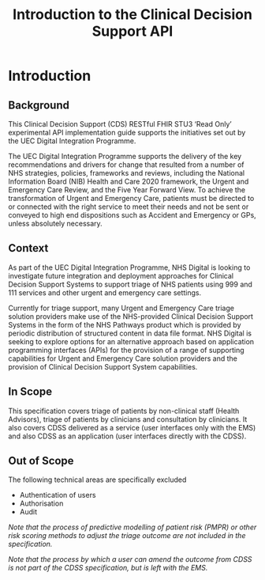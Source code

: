 ﻿---
title: Introduction to the Clinical Decision Support API
keywords: homepage
tags: [overview]
sidebar: overview_sidebar
permalink: index.html
toc: false
summary: A brief introduction to the Clinical Decision Support API Implementation Guide
---

# Introduction #

## Background ##

This Clinical Decision Support (CDS) RESTful FHIR STU3 ‘Read Only’ experimental API implementation guide supports the initiatives set out by the UEC Digital Integration Programme.

The UEC Digital Integration Programme supports the delivery of the key recommendations and drivers for change that resulted from a number of NHS strategies, policies, frameworks and reviews, including the National Information Board (NIB) Health and Care 2020 framework, 
the Urgent and Emergency Care Review, and the Five Year Forward View. To achieve the transformation of Urgent and Emergency Care, patients must be directed to or connected with the right service to meet their needs and not be sent or conveyed to high end dispositions 
such as Accident and Emergency or GPs, unless absolutely necessary.  

## Context ##
As part of the UEC Digital Integration Programme, NHS Digital is looking to investigate future integration and deployment approaches for Clinical Decision Support Systems to support triage of NHS patients using 999 and 111 services and other urgent and emergency care settings. 

Currently for triage support, many Urgent and Emergency Care triage solution providers make use of the NHS-provided Clinical Decision Support Systems in the form of the NHS Pathways product which is provided by periodic distribution of structured content in data file format. 
NHS Digital is seeking to explore options for an alternative approach based on application programming interfaces (APIs) for the provision of a range of supporting capabilities for Urgent and Emergency Care solution providers and the provision of Clinical Decision Support System capabilities.  

## In Scope ##
This specification covers triage of patients by non-clinical staff (Health Advisors), triage of patients by clinicians and consultation by clinicians.
It also covers CDSS delivered as a service (user interfaces only with the EMS) and also CDSS as an application (user interfaces directly with the CDSS).

## Out of Scope ##
The following technical areas are specifically excluded
* Authentication of users
* Authorisation
* Audit  

*Note that the process of predictive modelling of patient risk (PMPR) or other risk scoring methods to adjust the triage outcome are not included in the specification.*

*Note that the process by which a user can amend the outcome from CDSS is not part of the CDSS specification, but is left with the EMS.*

